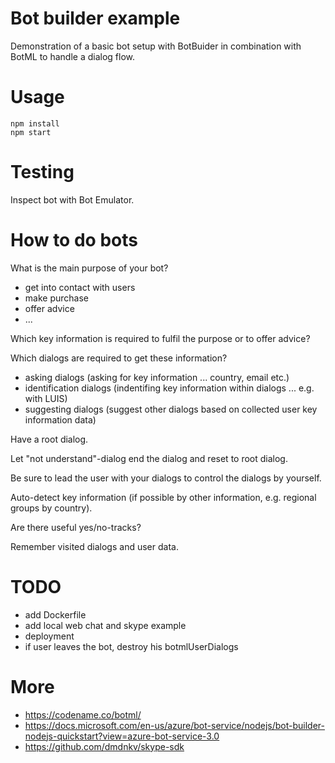 # Bot builder example

Demonstration of a basic bot setup with BotBuider in combination with BotML to handle a dialog flow.

# Usage

    npm install
    npm start

# Testing

Inspect bot with Bot Emulator.

# How to do bots

What is the main purpose of your bot?

- get into contact with users
- make purchase
- offer advice
- ...

Which key information is required to fulfil the purpose or to offer advice?

Which dialogs are required to get these information?

- asking dialogs (asking for key information ... country, email etc.)
- identification dialogs (indentifing key information within dialogs ... e.g. with LUIS)
- suggesting dialogs (suggest other dialogs based on collected user key information data)

Have a root dialog.

Let "not understand"-dialog end the dialog and reset to root dialog.

Be sure to lead the user with your dialogs to control the dialogs by yourself.

Auto-detect key information (if possible by other information, e.g. regional groups by country).

Are there useful yes/no-tracks?

Remember visited dialogs and user data.

# TODO

- add Dockerfile
- add local web chat and skype example
- deployment
- if user leaves the bot, destroy his botmlUserDialogs

# More

- https://codename.co/botml/
- https://docs.microsoft.com/en-us/azure/bot-service/nodejs/bot-builder-nodejs-quickstart?view=azure-bot-service-3.0
- https://github.com/dmdnkv/skype-sdk

